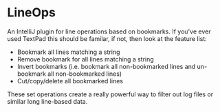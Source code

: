 LineOps
=======================

An IntelliJ plugin for line operations based on bookmarks. If you've ever used TextPad this should be familar, if not, then look at the feature list:

- Bookmark all lines matching a string
- Remove bookmark for all lines matching a string
- Invert bookmarks (i.e. bookmark all non-bookmarked lines and un-bookmark all non-bookmarked lines)
- Cut/copy/delete all bookmarked lines


These set operations create a really powerful way to filter out log files or similar long line-based data.
